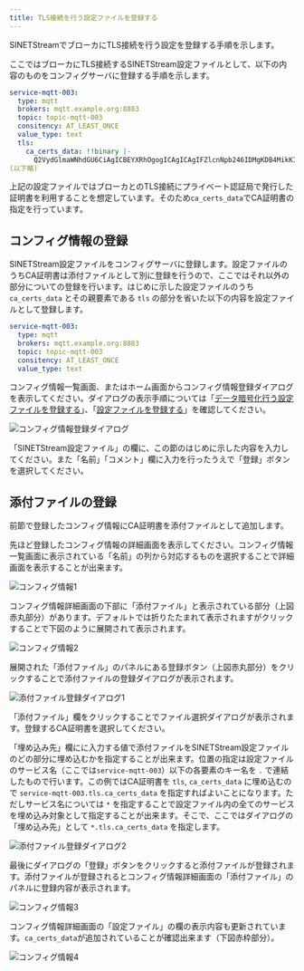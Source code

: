 ```yaml
---
title: TLS接続を行う設定ファイルを登録する
---
```


SINETStreamでブローカにTLS接続を行う設定を登録する手順を示します。

ここではブローカにTLS接続するSINETStream設定ファイルとして、以下の内容のものをコンフィグサーバに登録する手順を示します。


```yaml
service-mqtt-003:
  type: mqtt
  brokers: mqtt.example.org:8883
  topic: topic-mqtt-003
  consitency: AT_LEAST_ONCE
  value_type: text
  tls:
    ca_certs_data: !!binary |-
      Q2VydGlmaWNhdGU6CiAgICBEYXRhOgogICAgICAgIFZlcnNpb246IDMgKDB4MikKICAgICAg
(以下略)
```

上記の設定ファイルではブローカとのTLS接続にプライベート認証局で発行した証明書を利用することを想定しています。そのため`ca_certs_data`でCA証明書の指定を行っています。

## コンフィグ情報の登録

SINETStream設定ファイルをコンフィグサーバに登録します。設定ファイルのうちCA証明書は添付ファイルとして別に登録を行うので、ここではそれ以外の部分についての登録を行います。はじめに示した設定ファイルのうち `ca_certs_data` とその親要素である `tls` の部分を省いた以下の内容を設定ファイルとして登録します。

```yaml
service-mqtt-003:
  type: mqtt
  brokers: mqtt.example.org:8883
  topic: topic-mqtt-003
  consitency: AT_LEAST_ONCE
  value_type: text
```

コンフィグ情報一覧画面、またはホーム画面からコンフィグ情報登録ダイアログを表示してください。ダイアログの表示手順については「[データ暗号化行う設定ファイルを登録する](../guide-03)」、「[設定ファイルを登録する](../guide-02)」を確認してください。

![コンフィグ情報登録ダイアログ](../img/guide-04-001.png)

「SINETStream設定ファイル」の欄に、この節のはじめに示した内容を入力してください。また「名前」「コメント」欄に入力を行ったうえで「登録」ボタンを選択してください。


## 添付ファイルの登録

前節で登録したコンフィグ情報にCA証明書を添付ファイルとして追加します。

先ほど登録したコンフィグ情報の詳細画面を表示してください。コンフィグ情報一覧画面に表示されている「名前」の列から対応するものを選択することで詳細画面を表示することが出来ます。

![コンフィグ情報1](../img/guide-04-010.png)

コンフィグ情報詳細画面の下部に「添付ファイル」と表示されている部分（上図赤丸部分）があります。デフォルトでは折りたたまれて表示されますがクリックすることで下図のように展開されて表示されます。

![コンフィグ情報2](../img/guide-04-011.png)

展開された「添付ファイル」のパネルにある登録ボタン（上図赤丸部分）をクリックすることで添付ファイルの登録ダイアログが表示されます。

![添付ファイル登録ダイアログ1](../img/guide-04-012.png)

「添付ファイル」欄をクリックすることでファイル選択ダイアログが表示されます。登録するCA証明書を選択してください。

「埋め込み先」欄にに入力する値で添付ファイルをSINETStream設定ファイルのどの部分に埋め込むかを指定することが出来ます。位置の指定は設定ファイルのサービス名（ここでは`service-mqtt-003`）以下の各要素のキー名を `.` で連結したもので行います。この例ではCA証明書を `tls`, `ca_certs_data` に埋め込むので `service-mqtt-003.tls.ca_certs_data` を指定すればよいことになります。ただしサービス名については `*` を指定することで設定ファイル内の全てのサービスを埋め込み対象として指定することが出来ます。そこで、ここではダイアログの「埋め込み先」として `*.tls.ca_certs_data` を指定します。

![添付ファイル登録ダイアログ2](../img/guide-04-013.png)

最後にダイアログの「登録」ボタンをクリックすると添付ファイルが登録されます。添付ファイルが登録されるとコンフィグ情報詳細画面の「添付ファイル」のパネルに登録内容が表示されます。

![コンフィグ情報3](../img/guide-04-014.png)

コンフィグ情報詳細画面の「設定ファイル」の欄の表示内容も更新されています。`ca_certs_data`が追加されていることが確認出来ます（下図赤枠部分）。

![コンフィグ情報4](../img/guide-04-015.png)
